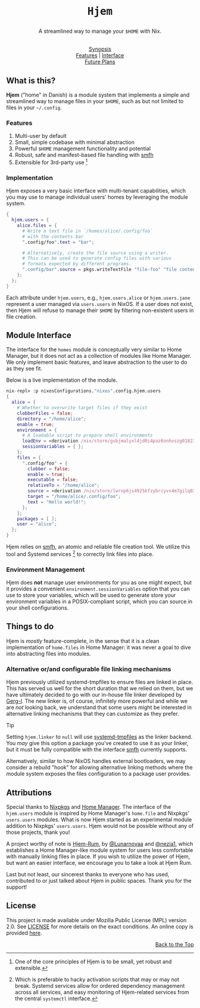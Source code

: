 <!-- markdownlint-disable MD033 MD041 -->

<div id="doc-begin" align="center">
  <h1 id="header">
    <pre>Hjem</pre>
  </h1>
  <p>
    A streamlined way to manage your <code>$HOME</code> with Nix.
  </p>
  <br/>
  <a href="#what-is-this">Synopsis</a><br/>
  <a href="#features">Features</a> | <a href="#module-interface">Interface</a><br/>
  <a href="#things-to-do">Future Plans</a>
  <br/>
</div>

## What is this?

[systemd-tmpfiles]: https://www.freedesktop.org/software/systemd/man/latest/systemd-tmpfiles-setup.service.html
[smfh]: https://github.com/feel-co/smfh

**Hjem** ("home" in Danish) is a module system that implements a simple and
streamlined way to manage files in your `$HOME`, such as but not limited to
files in your `~/.config`.

### Features

1. Multi-user by default
2. Small, simple codebase with minimal abstraction
3. Powerful `$HOME` management functionality and potential
4. Robust, safe and manifest-based file handling with [smfh]
5. Extensible for 3rd-party use [^1]

[^1]: One of the core principles of Hjem is to be small, yet robust and
    extensible.

### Implementation

Hjem exposes a very basic interface with multi-tenant capabilities, which you
may use to manage individual users' homes by leveraging the module system.

```nix
{
  hjem.users = {
    alice.files = {
      # Write a text file in `/homes/alice/.config/foo`
      # with the contents bar
      ".config/foo".text = "bar";

      # Alternatively, create the file source using a writer.
      # This can be used to generate config files with various
      # formats expected by different programs.
      ".config/bar".source = pkgs.writeTextFile "file-foo" "file contents";
    };
  };
}
```

Each attribute under `hjem.users`, e.g., `hjem.users.alice` or `hjem.users.jane`
represent a user managed via `users.users` in NixOS. If a user does not exist,
then Hjem will refuse to manage their `$HOME` by filtering non-existent users in
file creation.

## Module Interface

The interface for the `homes` module is conceptually very similar to Home
Manager, but it does not act as a collection of modules like Home Manager. We
only implement basic features, and leave abstraction to the user to do as they
see fit.

Below is a live implementation of the module.

```nix
nix-repl> :p nixosConfigurations."nixos".config.hjem.users
{
  alice = {
    # Whether to overwrite target files if they exist
    clobberFiles = false;
    directory = "/home/alice";
    enable = true;
    environment = {
      # A loadable script to prepare shell environments
      loadEnv = «derivation /nix/store/gvbjmalyxl4jd0i4paz6nnhvszg01823-load-env.drv»;
      sessionVariables = { };
    };
    files = {
      ".config/foo" = {
        clobber = false;
        enable = true;
        executable = false;
        relativeTo = "/home/alice";
        source = «derivation /nix/store/lwrnp6js4925kfzybrcyvx4m7gilq02w-config-foo.drv»;
        target = "/home/alice/.config/foo";
        text = "Hello world!";
      };
    };
    packages = [ ];
    user = "alice";
  };
}
```

Hjem relies on [smfh], an atomic and reliable file creation tool. We utilize
this tool and Systemd services [^2] to correctly link files into place.

[^2]: Which is preferable to hacky activation scripts that may or may not break.
    Systemd services allow for ordered dependency management across all
    services, and easy monitoring of Hjem-related services from the central
    `systemctl` interface.

### Environment Management

Hjem does **not** manage user environments for you as one might expect, but it
provides a convenient `environment.sessionVariables` option that you can use to
store your variables, which will be used to generate store your environment
variables in a POSIX-compliant script, which you can source in your shell
configurations.

## Things to do

Hjem is _mostly_ feature-complete, in the sense that it is a clean
implementation of `home.files` in Home Manager: it was never a goal to dive into
abstracting files into modules.

### Alternative or/and configurable file linking mechanisms

[Gerg-l]: https://github.com/gerg-l

Hjem previously utilized systemd-tmpfiles to ensure files are linked in place.
This has served us well for the short duration that we relied on them, but we
have ultimately decided to go with our in-house file linker developed by
[Gerg-l]. The new linker is, of course, infinitely more powerful and while we
are _not_ looking back, we understand that some users might be interested in
alternative linking mechanisms that they can customize as they prefer.

> [!TIP]
> Setting `hjem.linker` to `null` will use [systemd-tmpfiles] as the linker
> backend. You _may_ give this option a package you've created to use it as your
> linker, but it must be fully compatible with the interface [smfh] currently
> supports.

Alternatively, similar to how NixOS handles external bootloaders, we may
consider a rebuild "hook" for allowing alternative linking methods where the
module system exposes the files configuration to a package user provides.

## Attributions

[Nixpkgs]: https://github.com/nixOS/nixpkgs
[Home Manager]: https://github.com/nix-community/home-manager
[Hjem-Rum]: https://github.com/snugnug/hjem-rum
[@Lunarnovaa]: https://github.com/lunarnovaa
[@nezia1]: https://github.com/nezia1

Special thanks to [Nixpkgs] and [Home Manager]. The interface of the
`hjem.users` module is inspired by Home Manager's `home.file` and Nixpkgs'
`users.users` modules. What is now Hjem started as an experimental module
addition to Nixpkgs' `users.users`. Hjem would not be possible without any of
those projects, thank you!

A project worthy of note is [Hjem-Rum], by [@Lunarnovaa] and [@nezia1], which
establishes a Home Manager-like module system for users less comfortable with
manually linking files in place. If you wish to utilize the power of Hjem, but
want an easier interface, we encourage you to take a look at Hjem Rum.

Last but not least, our sincerest thanks to everyone who has used, contributed
to or just talked about Hjem in public spaces. Thank you for the support!

## License

This project is made available under Mozilla Public License (MPL) version 2.0.
See [LICENSE](LICENSE) for more details on the exact conditions. An online copy
is provided [here](https://www.mozilla.org/en-US/MPL/2.0/).

<div align="right">
  <a href="#doc-begin">Back to the Top</a>
  <br/>
</div>
